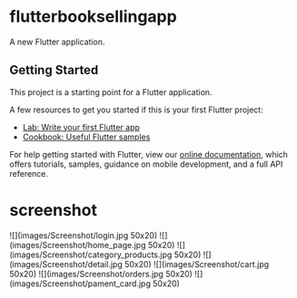 # flutterbooksellingapp

A new Flutter application.

## Getting Started

This project is a starting point for a Flutter application.

A few resources to get you started if this is your first Flutter project:

- [Lab: Write your first Flutter app](https://flutter.dev/docs/get-started/codelab)
- [Cookbook: Useful Flutter samples](https://flutter.dev/docs/cookbook)

For help getting started with Flutter, view our
[online documentation](https://flutter.dev/docs), which offers tutorials,
samples, guidance on mobile development, and a full API reference.

# screenshot
![](images/Screenshot/login.jpg 50x20)
![](images/Screenshot/home_page.jpg 50x20)
![](images/Screenshot/category_products.jpg 50x20)
![](images/Screenshot/detail.jpg 50x20)
![](images/Screenshot/cart.jpg 50x20)
![](images/Screenshot/orders.jpg 50x20)
![](images/Screenshot/pament_card.jpg 50x20)
